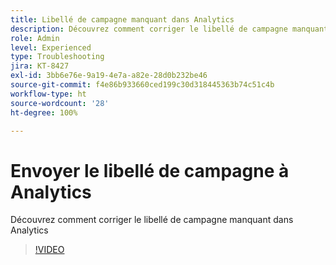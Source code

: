 ```yaml
---
title: Libellé de campagne manquant dans Analytics
description: Découvrez comment corriger le libellé de campagne manquant dans Analytics
role: Admin
level: Experienced
type: Troubleshooting
jira: KT-8427
exl-id: 3bb6e76e-9a19-4e7a-a82e-28d0b232be46
source-git-commit: f4e86b933660ced199c30d318445363b74c51c4b
workflow-type: ht
source-wordcount: '28'
ht-degree: 100%

---
```


# Envoyer le libellé de campagne à Analytics

Découvrez comment corriger le libellé de campagne manquant dans Analytics

>[!VIDEO](https://video.tv.adobe.com/v/335983?quality=12&learn=on)

